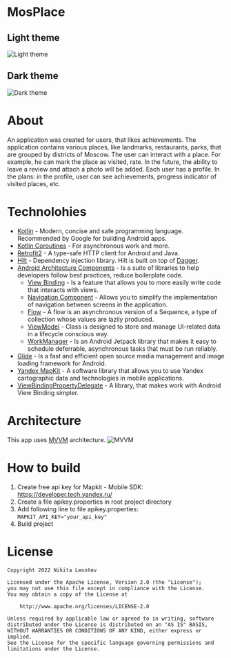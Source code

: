 # MosPlace
## Light theme
![Light theme](./assets/screens_light_theme.jpg)

## Dark theme
![Dark theme](./assets/screens_dark_theme.jpg)

# About
An application was created for users, that likes achievements. The application contains various places, like landmarks, restaurants, parks, that are grouped by districts of Moscow. The user can interact with a place. For example, he can mark the place as visited, rate. In the future, the ability to leave a review and attach a photo will be added.
Each user has a profile. In the plans: in the profile, user can see achievements, progress indicator of visited places, etc.

# Technolohies
* [Kotlin](https://kotlinlang.org/) - Modern, concise and safe programming language. Recommended by Google for building Android apps.
* [Kotlin Coroutines](https://kotlinlang.org/docs/coroutines-overview.html) - For asynchronous work and more.
* [Retrofit2](https://square.github.io/retrofit/) - A type-safe HTTP client for Android and Java.
* [Hilt](https://dagger.dev/hilt/) - Dependency injection library. Hilt is built on top of [Dagger](https://dagger.dev/dev-guide/).
* [Android Architecture Components](https://developer.android.com/topic/architecture) - Is a suite of libraries to help developers follow best practices, reduce boilerplate code.
  * [View Binding](https://developer.android.com/topic/libraries/view-binding) - Is a feature that allows you to more easily write code that interacts with views.
  * [Navigation Component](https://developer.android.com/guide/navigation) - Allows you to simplify the implementation of navigation between screens in the application.
  * [Flow](https://kotlinlang.org/docs/flow.html) - A flow is an asynchronous version of a Sequence, a type of collection whose values are lazily produced.
  * [ViewModel](https://developer.android.com/topic/libraries/architecture/viewmodel) - Class is designed to store and manage UI-related data in a lifecycle conscious way.
  * [WorkManager](https://developer.android.com/topic/libraries/architecture/workmanager) - Is an Android Jetpack library that makes it easy to schedule deferrable, asynchronous tasks that must be run reliably.
* [Glide](https://github.com/bumptech/glide) - Is a fast and efficient open source media management and image loading framework for Android.
* [Yandex MapKit](https://yandex.ru/dev/maps/mapkit/?from=mapsapi) - A software library that allows you to use Yandex cartographic data and technologies in mobile applications.
* [ViewBindingPropertyDelegate](https://github.com/androidbroadcast/ViewBindingPropertyDelegate) - A library, that makes work with Android View Binding simpler.

# Architecture
This app uses [MVVM](https://developer.android.com/jetpack/guide#recommended-app-arch) architecture.
![MVVM](https://miro.medium.com/max/960/0*-ZJZfLhup-7rg0cy.png)

# How to build
1. Create free api key for Mapkit - Mobile SDK: https://developer.tech.yandex.ru/
2. Create a file apikey.properties in root project directory
3. Add following line to file apikey.properties: ```MAPKIT_API_KEY="your_api_key"```
4. Build project

# License
```
Copyright 2022 Nikita Leontev 

Licensed under the Apache License, Version 2.0 (the "License");
you may not use this file except in compliance with the License.
You may obtain a copy of the License at

    http://www.apache.org/licenses/LICENSE-2.0

Unless required by applicable law or agreed to in writing, software
distributed under the License is distributed on an "AS IS" BASIS,
WITHOUT WARRANTIES OR CONDITIONS OF ANY KIND, either express or implied.
See the License for the specific language governing permissions and
limitations under the License.
```
